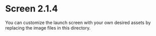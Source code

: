 # Screen 2.1.4

You can customize the launch screen with your own desired assets by replacing the image files in this directory.
